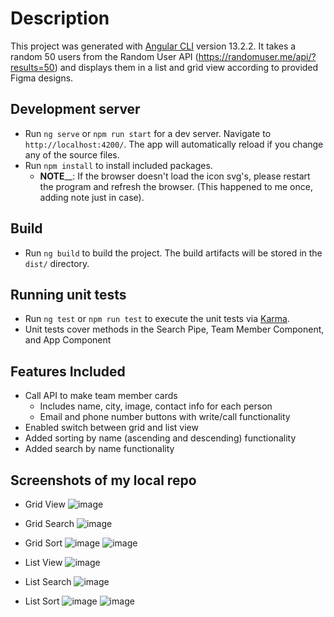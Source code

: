# Description

This project was generated with [Angular CLI](https://github.com/angular/angular-cli) version 13.2.2. It takes a random 50 users from the Random User API (https://randomuser.me/api/?results=50) and displays them in a list and grid view according to provided Figma designs. 

## Development server

- Run `ng serve` or `npm run start` for a dev server. Navigate to `http://localhost:4200/`. The app will automatically reload if you change any of the source files.
- Run `npm install` to install included packages. 
  -  **NOTE**__: If the browser doesn't load the icon svg's, please restart the program and refresh the browser. (This happened to me once, adding note just in case).

## Build

- Run `ng build` to build the project. The build artifacts will be stored in the `dist/` directory.

## Running unit tests

- Run `ng test` or `npm run test` to execute the unit tests via [Karma](https://karma-runner.github.io).
- Unit tests cover methods in the Search Pipe, Team Member Component, and App Component

## Features Included

- Call API to make team member cards
  - Includes name, city, image, contact info for each person
  - Email and phone number buttons with write/call functionality
- Enabled switch between grid and list view
- Added sorting by name (ascending and descending) functionality
- Added search by name functionality

## Screenshots of my local repo
- Grid View
  ![image](https://user-images.githubusercontent.com/44125751/153538053-1c2d9bac-9243-45c9-a3d8-f66f4381d001.png)
  
- Grid Search
  ![image](https://user-images.githubusercontent.com/44125751/153538077-e13e5865-e1b7-4d06-b1a6-03194c5d80ff.png)
  
- Grid Sort
  ![image](https://user-images.githubusercontent.com/44125751/153538391-34d1d488-cb8e-4bcd-b93b-c0f990b75862.png)
  ![image](https://user-images.githubusercontent.com/44125751/153538406-74876b9b-dc56-4621-abe6-6fef6a678826.png)
  
- List View
  ![image](https://user-images.githubusercontent.com/44125751/153538096-8c5532da-9d63-40c4-8720-4431cd819f42.png)

- List Search
  ![image](https://user-images.githubusercontent.com/44125751/153538324-e78e30cf-c896-4595-b274-b6234c97c353.png)
  
- List Sort 
  ![image](https://user-images.githubusercontent.com/44125751/153538249-f7383395-27c5-40fd-aed6-f59c56d1624d.png)
  ![image](https://user-images.githubusercontent.com/44125751/153538276-fba973d2-a1c1-46fa-a735-475c2b0e5034.png)

